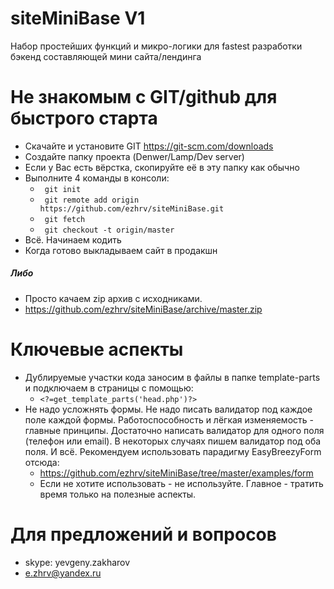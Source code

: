 # siteMiniBase V1
Набор простейших функций и микро-логики для fastest разработки бэкенд составляющей мини сайта/лендинга

# Не знакомым с GIT/github для быстрого старта

* Скачайте и установите GIT https://git-scm.com/downloads
* Создайте папку проекта (Denwer/Lamp/Dev server)
* Если у Вас есть вёрстка, скопируйте её в эту папку как обычно
* Выполните 4 команды в консоли:
  * ``` git init``` 
  * ``` git remote add origin https://github.com/ezhrv/siteMiniBase.git``` 
  * ``` git fetch``` 
  * ``` git checkout -t origin/master``` 
* Всё. Начинаем кодить
* Когда готово выкладываем сайт в продакшн

##### Либо
* Просто качаем zip архив с исходниками.
* https://github.com/ezhrv/siteMiniBase/archive/master.zip

# Ключевые аспекты

* Дублируемые участки кода заносим в файлы в папке template-parts и подключаем в страницы с помощью:
  * ```<?=get_template_parts('head.php')?>```
* Не надо усложнять формы. Не надо писать валидатор под каждое поле каждой формы. Работоспособность и лёгкая изменяемость - главные принципы. Достаточно написать валидатор для одного поля (телефон или email). В некоторых случаях пишем валидатор под оба поля. И всё. Рекомендуем использовать парадигму EasyBreezyForm отсюда:
  * https://github.com/ezhrv/siteMiniBase/tree/master/examples/form
  * Если не хотите использовать - не используйте. Главное - тратить время только на полезные аспекты.

# Для предложений и вопросов

* skype: yevgeny.zakharov
* e.zhrv@yandex.ru


